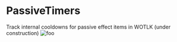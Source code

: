 # PassiveTimers
Track internal cooldowns for passive effect items in WOTLK (under construction)
![foo](https://user-images.githubusercontent.com/90787026/214223304-86012159-5bc3-4d3b-ae76-738df72ac3c5.gif)
